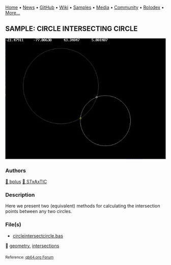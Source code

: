 [Home](https://qb64.com) • [News](../../news.md) • [GitHub](../../github.md) • [Wiki](../../wiki.md) • [Samples](../../samples.md) • [Media](../../media.md) • [Community](../../community.md) • [Rolodex](../../rolodex.md) • [More...](../../more.md)

## SAMPLE: CIRCLE INTERSECTING CIRCLE

![circleintersectcircle.png](img/circleintersectcircle.png)

### Authors

[🐝 bplus](../bplus.md) [🐝 STxAxTIC](../stxaxtic.md) 

### Description

Here we present two (equivalent) methods for calculating the intersection points between any two circles.

### File(s)

* [circleintersectcircle.bas](src/circleintersectcircle.bas)

🔗 [geometry](../geometry.md), [intersections](../intersections.md)


<sub>Reference: [qb64.org Forum](https://qb64forum.alephc.xyz/index.php?topic=2299.0) </sub>
